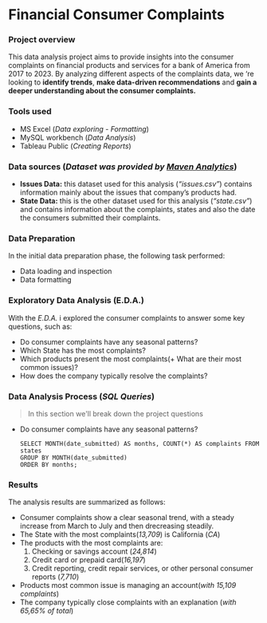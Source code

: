 # Financial Consumer Complaints

### Project overview
This data analysis project aims to provide insights into the consumer complaints on financial products and services for a bank of America from 2017 to 2023. By analyzing different aspects of the complaints data, we ‘re looking to **identify trends**, **make data-driven recommendations** and **gain a deeper understanding about the consumer complaints.**


### Tools used
- MS Excel (*Data exploring - Formatting*)
- MySQL workbench (*Data Analysis*)
- Tableau Public (*Creating Reports*)


### Data sources (*Dataset was provided by [Maven Analytics](https://mavenanalytics.io/data-playground?page=3&pageSize=5)*)
- **Issues Data:** this dataset used for this analysis (*“issues.csv”*) contains information mainly about the issues that company’s products had.
- **State Data:** this is the other dataset used for this analysis (*“state.csv”*) and contains information about the complaints, states and also the date the consumers submitted their complaints.

  
### Data Preparation
In the initial data preparation phase, the following task performed:
- Data loading and inspection
- Data formatting


### Exploratory Data Analysis (E.D.A.)
With the *E.D.A.* i explored the consumer complaints to answer some key questions, such as:
- Do consumer complaints have any seasonal patterns?
- Which State has the most complaints?
- Which products present the most complaints(+ What are their most common issues)?
- How does the company typically resolve the complaints?

### Data Analysis Process (*SQL Queries*)

 >In this section we'll break down the project questions

- Do consumer complaints have any seasonal patterns?

   ```
  SELECT MONTH(date_submitted) AS months, COUNT(*) AS complaints FROM states
  GROUP BY MONTH(date_submitted)
  ORDER BY months;
  ```

### Results
The analysis results are summarized as follows:
- Consumer complaints show a clear seasonal trend, with a steady increase from March to July and then drecreasing steadily.
- The State with the most complaints(*13,709*) is California (*CA*)
- The products with the most complaints are:
    1) Checking or savings account (*24,814*)
    2) Credit card or prepaid card(*16,197*)
    3) Credit reporting, credit repair services, or other personal consumer reports (*7,710*)
- Products most common issue is managing an account(*with 15,109 complaints*)
- The company typically close complaints with an explanation (*with 65,65% of total*)
